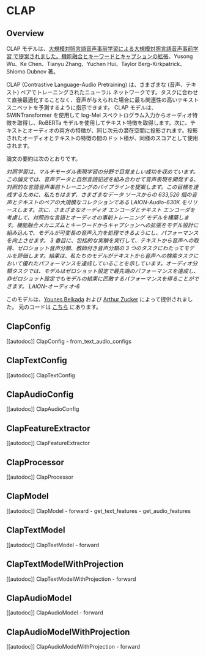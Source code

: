 <!--Copyright 2023 The HuggingFace Team. All rights reserved.

Licensed under the Apache License, Version 2.0 (the "License"); you may not use this file except in compliance with
the License. You may obtain a copy of the License at

http://www.apache.org/licenses/LICENSE-2.0

Unless required by applicable law or agreed to in writing, software distributed under the License is distributed on
an "AS IS" BASIS, WITHOUT WARRANTIES OR CONDITIONS OF ANY KIND, either express or implied. See the License for the
specific language governing permissions and limitations under the License.

⚠️ Note that this file is in Markdown but contain specific syntax for our doc-builder (similar to MDX) that may not be
rendered properly in your Markdown viewer.

-->

# CLAP

## Overview

CLAP モデルは、[大規模対照言語音声事前学習による大規模対照言語音声事前学習 で提案されました。機能融合とキーワードとキャプションの拡張](https://arxiv.org/pdf/2211.06687.pdf)、Yusong Wu、Ke Chen、Tianyu Zhang、Yuchen Hui、Taylor Berg-Kirkpatrick、Shlomo Dubnov 著。

CLAP (Contrastive Language-Audio Pretraining) は、さまざまな (音声、テキスト) ペアでトレーニングされたニューラル ネットワークです。タスクに合わせて直接最適化することなく、音声が与えられた場合に最も関連性の高いテキスト スニペットを予測するように指示できます。 CLAP モデルは、SWINTransformer を使用して log-Mel スペクトログラム入力からオーディオ特徴を取得し、RoBERTa モデルを使用してテキスト特徴を取得します。次に、テキストとオーディオの両方の特徴が、同じ次元の潜在空間に投影されます。投影されたオーディオとテキストの特徴の間のドット積が、同様のスコアとして使用されます。

論文の要約は次のとおりです。

*対照学習は、マルチモーダル表現学習の分野で目覚ましい成功を収めています。この論文では、音声データと自然言語記述を組み合わせて音声表現を開発する、対照的な言語音声事前トレーニングのパイプラインを提案します。この目標を達成するために、私たちはまず、さまざまなデータ ソースからの 633,526 個の音声とテキストのペアの大規模なコレクションである LAION-Audio-630K をリリースします。次に、さまざまなオーディオ エンコーダとテキスト エンコーダを考慮して、対照的な言語とオーディオの事前トレーニング モデルを構築します。機能融合メカニズムとキーワードからキャプションへの拡張をモデル設計に組み込んで、モデルが可変長の音声入力を処理できるようにし、パフォーマンスを向上させます。 3 番目に、包括的な実験を実行して、テキストから音声への取得、ゼロショット音声分類、教師付き音声分類の 3 つのタスクにわたってモデルを評価します。結果は、私たちのモデルがテキストから音声への検索タスクにおいて優れたパフォーマンスを達成していることを示しています。オーディオ分類タスクでは、モデルはゼロショット設定で最先端のパフォーマンスを達成し、非ゼロショット設定でもモデルの結果に匹敵するパフォーマンスを得ることができます。 LAION-オーディオ-6*

このモデルは、[Younes Belkada](https://huggingface.co/ybelkada) および [Arthur Zucker](https://huggingface.co/ArthurZ) によって提供されました。
元のコードは [こちら](https://github.com/LAION-AI/Clap) にあります。

## ClapConfig

[[autodoc]] ClapConfig
    - from_text_audio_configs

## ClapTextConfig

[[autodoc]] ClapTextConfig

## ClapAudioConfig

[[autodoc]] ClapAudioConfig

## ClapFeatureExtractor

[[autodoc]] ClapFeatureExtractor

## ClapProcessor

[[autodoc]] ClapProcessor

## ClapModel

[[autodoc]] ClapModel
    - forward
    - get_text_features
    - get_audio_features

## ClapTextModel

[[autodoc]] ClapTextModel
    - forward

## ClapTextModelWithProjection

[[autodoc]] ClapTextModelWithProjection
    - forward

## ClapAudioModel

[[autodoc]] ClapAudioModel
    - forward

## ClapAudioModelWithProjection

[[autodoc]] ClapAudioModelWithProjection
    - forward
    